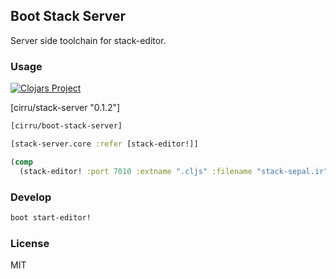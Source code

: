 
Boot Stack Server
----

Server side toolchain for stack-editor.

### Usage

[![Clojars Project](https://img.shields.io/clojars/v/cirru/stack-server.svg)](https://clojars.org/cirru/stack-server)

[cirru/stack-server "0.1.2"]

```clojure
[cirru/boot-stack-server]
```

```clojure
[stack-server.core :refer [stack-editor!]]

(comp
  (stack-editor! :port 7010 :extname ".cljs" :filename "stack-sepal.ir"))
```

### Develop

```bash
boot start-editor!
```

### License

MIT
